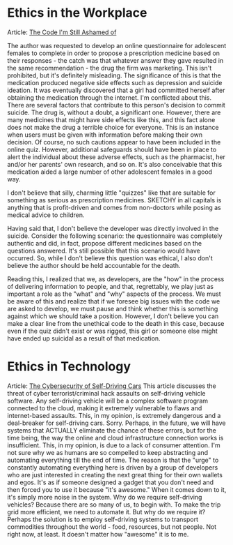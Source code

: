 # Ethics in the Workplace

Article: [The Code I'm Still Ashamed of](https://www.freecodecamp.org/news/the-code-im-still-ashamed-of-e4c021dff55e/)

The author was requested to develop an online questionnaire for adolescent females to complete in order to propose a prescription medicine based on their responses - the catch was that whatever answer they gave resulted in the same recommendation - the drug the firm was marketing. This isn't prohibited, but it's definitely misleading. The significance of this is that the medication produced negative side effects such as depression and suicide ideation. It was eventually discovered that a girl had committed herself after obtaining the medication through the internet.
I'm conflicted about this. There are several factors that contribute to this person's decision to commit suicide. The drug is, without a doubt, a significant one. However, there are many medicines that might have side effects like this, and this fact alone does not make the drug a terrible choice for everyone. This is an instance when users must be given with information before making their own decision. Of course, no such cautions appear to have been included in the online quiz. However, additional safeguards should have been in place to alert the individual about these adverse effects, such as the pharmacist, her and/or her parents' own research, and so on.
It's also conceivable that this medication aided a large number of other adolescent females in a good way.

I don't believe that silly, charming little "quizzes" like that are suitable for something as serious as prescription medicines. SKETCHY in all capitals is anything that is profit-driven and comes from non-doctors while posing as medical advice to children.

Having said that, I don't believe the developer was directly involved in the suicide. Consider the following scenario: the questionnaire was completely authentic and did, in fact, propose different medicines based on the questions answered. It's still possible that this scenario would have occurred.
So, while I don't believe this question was ethical, I also don't believe the author should be held accountable for the death.

Reading this, I realized that we, as developers, are the "how" in the process of delivering information to people, and that, regrettably, we play just as important a role as the "what" and "why" aspects of the process. We must be aware of this and realize that if we foresee big issues with the code we are asked to develop, we must pause and think whether this is something against which we should take a position.
However, I don't believe you can make a clear line from the unethical code to the death in this case, because even if the quiz didn't exist or was rigged, this girl or someone else might have ended up suicidal as a result of that medication.

# Ethics in Technology

Article: [The Cybersecurity of Self-Driving Cars](https://phys.org/news/2017-02-cybersecurity-self-driving-cars.html)
This article discusses the threat of cyber terrorist/criminal hack assaults on self-driving vehicle software. Any self-driving vehicle will be a complex software program connected to the cloud, making it extremely vulnerable to flaws and internet-based assaults. This, in my opinion, is extremely dangerous and a deal-breaker for self-driving cars. Sorry. Perhaps, in the future, we will have systems that ACTUALLY eliminate the chance of these errors, but for the time being, the way the online and cloud infrastructure connection works is insufficient.
This, in my opinion, is due to a lack of consumer attention. I'm not sure why we as humans are so compelled to keep abstracting and automating everything till the end of time. The reason is that the "urge" to constantly automating everything here is driven by a group of developers who are just interested in creating the next great thing for their own wallets and egos. It's as if someone designed a gadget that you don't need and then forced you to use it because "it's awesome." When it comes down to it, it's simply more noise in the system.
Why do we require self-driving vehicles? Because there are so many of us, to begin with. To make the trip grid more efficient, we need to automate it. But why do we require it? Perhaps the solution is to employ self-driving systems to transport commodities throughout the world - food, resources, but not people. Not right now, at least. It doesn't matter how "awesome" it is to me.
